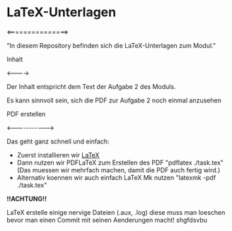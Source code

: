 # LaTeX-Unterlagen

<===============>

"In diesem Repository befinden sich die LaTeX-Unterlagen zum Modul."

Inhalt

<---->

Der Inhalt entspricht dem Text der Aufgabe 2 des Moduls.

Es kann sinnvoll sein, sich die PDF zur Aufgabe 2 noch einmal
anzusehen

PDF erstellen

<----------->

Das geht ganz schnell und einfach:

- Zuerst installieren wir [LaTeX](tug.org/texlive/)
- Dann nutzen wir PDFLaTeX zum Erstellen des PDF
  "pdflatex ./task.tex" (Das muessen wir mehrfach machen, damit die PDF auch fertig wird.)
- Alternativ koennen wir auch einfach LaTeX Mk nutzen
  "latexmk -pdf ./task.tex"

**!!ACHTUNG!!**

LaTeX erstelle einige nervige Dateien (.aux, .log) diese muss man loeschen bevor
man einen Commit mit seinen Aenderungen macht!
shgfdsvbu
